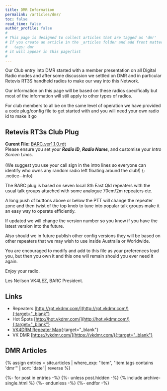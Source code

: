```yaml
---
title: DMR Information
permalink: /articles/dmr/
toc: false
read_time: false
author_profile: false
#
# This page is designed to collect articles that are tagged as 'dmr'
# If you create an article in the _articles folder and add front matter of
#   tags: dmr
# it will appear in this page/list
#
---
```


Our Club entry into DMR started with a member presentation on all Digital Radio modes
and after some discussion we settled on DMR and in particular Retevis RT3S handheld
radios to make our way into this Network.

Our information on this page will be based on these radios specifically but most of
the information will still apply to other types of radios.

For club members to all be on the same level of operation we have provided a code
plug/config file to get started with and you will need your own radio id to make it go

## Retevis RT3s Club Plug

**Curent File:** [BARC_ver1.1.0.rdt](/assets/dmr/BARC_ver1.1.0.rdt)
<br/>
Please ensure you set your _**Radio ID**_, _**Radio Name**_, and customise your
_Intro Screen Lines_.
<br/>
<br/>
(We suggest you use your call sign in the intro lines so everyone can identify
who owns any random radio left floating around the club!)
{: .notice--info}


The BARC plug is based on seven local Sth East Qld repeaters with the usual talk
groups attached with some analogue 70cm/2m repeaters etc.

A long push of buttons above or below the PTT will change the repeater zone
and then twist of the top knob to tune into popular talk groups make it an easy
way to operate efficiently.

If updated we will change the version number so you know if you have the latest
version into the future.

Also should we in future publish other config versions they will be based on
other repeaters that we may wish to use inside Australia or Worldwide.

You are encouraged to modify and add to this file as your preferences lead you,
but then you own it and this one will remain should you ever need it again.

Enjoy your radio.

Les Neilson VK4LEZ, BARC President.

## Links

* Repeaters [http://rpt.vkdmr.com/](http://rpt.vkdmr.com/){:target="_blank"}
* Hot Spots [http://hot.vkdmr.com/](http://hot.vkdmr.com/){:target="_blank"}
* [VK4DRM Repeater Map](https://www.google.com/maps/d/viewer?mid=1pN0ls-uQ6GIixGanunLe0HETqo8&ll=-27.331080754756925%2C153.09384449189344&z=9){:target="_blank"}
* VK DMR [https://vkdmr.com/](https://vkdmr.com/){:target="_blank"}

## DMR Articles

{%
assign entries = site.articles
        | where_exp: "item", "item.tags contains 'dmr'"
        | sort: 'date'
        | reverse %}

{%- for post in entries -%}
  {%- unless post.hidden -%}
    {% include archive-single.html %}
  {%- endunless -%}
{%- endfor -%}

